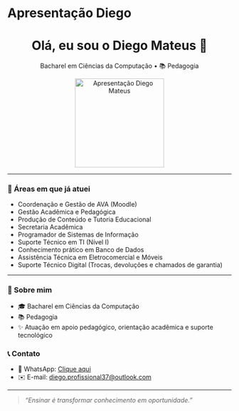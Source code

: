 # Apresentação Diego

<h1 align="center">Olá, eu sou o Diego Mateus 👋</h1>

<p align="center">
Bacharel em Ciências da Computação • 📚 Pedagogia  
</p>

<p align="center">
  <img src="https://raw.githubusercontent.com/Diegomateus37/apresenta-odiego/main/Diego%20img%20.jpeg" width="200" alt="Apresentação Diego Mateus">
</p>

---

### 🎯 Áreas em que já atuei
- Coordenação e Gestão de AVA (Moodle)  
- Gestão Acadêmica e Pedagógica  
- Produção de Conteúdo e Tutoria Educacional  
- Secretaria Acadêmica  
- Programador de Sistemas de Informação  
- Suporte Técnico em TI (Nível I)  
- Conhecimento prático em Banco de Dados  
- Assistência Técnica em Eletrocomercial e Móveis  
- Suporte Técnico Digital (Trocas, devoluções e chamados de garantia)  

---

### 📌 Sobre mim
- 🎓 Bacharel em Ciências da Computação  
- 📚 Pedagogia  
- ✨ Atuação em apoio pedagógico, orientação acadêmica e suporte tecnológico  

### 📞 Contato
- 📲 WhatsApp: [Clique aqui](https://wa.me/5533984515507?text=Olá%20Diego,%20vim%20pelo%20GitHub!)  
- ✉️ E-mail: [diego.profissional37@outlook.com](mailto:diego.profissional37@outlook.com)  

---

> *“Ensinar é transformar conhecimento em oportunidade.”*
